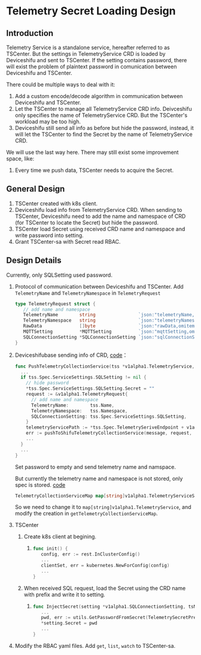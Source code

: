 # Telemetry Secret Loading Design

## Introduction

Telemetry Service is a standalone service, hereafter referred to as TSCenter. But the settings in TelemetryService CRD is loaded by Deviceshifu and sent to TSCenter. If the setting contains password, there will exist the problem of  plaintext password in comunication between Deviceshifu and TSCenter.

There could be multiple ways to deal with it:

1. Add a custom encode/decode algorithm in communication between Deviceshifu and TSCenter.
2. Let the TSCenter to manage all TelemetryService CRD info. Deivceshifu only specifies the name of TelemetryService CRD. But the TSCenter's workload may be too high.
3. Deviceshifu still send all info as before but hide the password, instead, it will let the TSCenter to find the Secret by the name of TelemetryService CRD.

We will use the last way here. There may still exist some improvement space, like:

1. Every time we push data, TSCenter needs to acquire the Secret.

## General Design

1. TSCenter created with k8s client.
2. Deviceshifu load info from TelemetryService CRD. When sending to TSCenter, Deviceshifu need to add the name and namespace of CRD (for TSCenter to locate the Secret) but hide the password.
3. TSCenter load Secret using received CRD name and namespace and write password into setting.
4. Grant TSCenter-sa with Secret read RBAC.

## Design Details

Currently, only SQLSetting used password.

1. Protocol of communication between Deviceshifu and TSCenter. Add `TelemetryName` and `TelemetryNamespace` in `TelemetryRequest`

   ```Go
   type TelemetryRequest struct {
      // add name and namespace
      TelemetryName        string                `json:"telemetryName,omitempty"`
      TelemetryNamespace   string                `json:"telemetryNamespace,omitempty"`
      RawData              []byte                `json:"rawData,omitempty"`
      MQTTSetting          *MQTTSetting          `json:"mqttSetting,omitempty"`
      SQLConnectionSetting *SQLConnectionSetting `json:"sqlConnectionSetting,omitempty"`
   }
   ```

2. Deviceshifubase sending info of CRD, [code](https://github.com/FFFFFaraway/shifu/blob/2de0c5fb8ba08b5b02d5457efbd10a92110fcec3/pkg/deviceshifu/deviceshifubase/pushtelemetry.go#L19)：
   ```Go
   func PushTelemetryCollectionService(tss *v1alpha1.TelemetryService, message *http.Response) error {
     ...
     if tss.Spec.ServiceSettings.SQLSetting != nil {
       // hide password
       *tss.Spec.ServiceSettings.SQLSetting.Secret = ""
       request := &v1alpha1.TelemetryRequest{
         // add name and namespace
         TelemetryName:        tss.Name,
         TelemetryNamespace:   tss.Namespace,
         SQLConnectionSetting: tss.Spec.ServiceSettings.SQLSetting,
       }
       telemetryServicePath := *tss.Spec.TelemetrySeriveEndpoint + v1alpha1.TelemetryServiceURISQL
       err := pushToShifuTelemetryCollectionService(message, request, telemetryServicePath)
       ...
     }
     ...
   }
   ```
   
   Set password to empty and send telemetry name and namspace.
   
   But currently the telemetry name and namespace is not stored, only spec is stored. [code](https://github.com/FFFFFaraway/shifu/blob/59287c205b3aa8270bada40ddc98966123b5ef59/pkg/deviceshifu/deviceshifubase/deviceshifubase.go#L74)
   
   ```Go
   TelemetryCollectionServiceMap map[string]v1alpha1.TelemetryServiceSpec
   ```
   
   So we need to change it to `map[string]v1alpha1.TelemetryService`, and modify the creation in `getTelemetryCollectionServiceMap`.
   
3. TSCenter
   1. Create k8s client at begining.
      1. ```Go
         func init() {
            config, err := rest.InClusterConfig()
            ...
            clientSet, err = kubernetes.NewForConfig(config)
            ...
         }
         ```
   2. When received SQL request, load the Secret using the CRD name with prefix and write it to setting.
      1. ```Go
         func InjectSecret(setting *v1alpha1.SQLConnectionSetting, tsName, tsNamespace string) {
            ...
            pwd, err := utils.GetPasswordFromSecret(TelemetrySecretPrefix+tsName, tsNamespace)
            *setting.Secret = pwd
            ...
         }
         ```

4. Modify the RBAC yaml files. Add `get`, `list`, `watch` to TSCenter-sa.